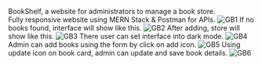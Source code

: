 BookShelf, a website for administrators to manage a book store.</br>
Fully responsive website using MERN Stack & Postman for APIs.
![GB1](https://github.com/user-attachments/assets/67df095b-fc8f-44d4-85b6-131837c1802a)
If no books found, interface will show like this.
![GB2](https://github.com/user-attachments/assets/436605c9-a258-4e44-bd85-7612d3d0f4ef)
After adding, store will show like this.
![GB3](https://github.com/user-attachments/assets/9f3d5de5-3084-42da-808f-2bea419463f7)
There user can set interface into dark mode.
![GB4](https://github.com/user-attachments/assets/f90a0eb4-0292-4958-868a-9640d2e6171d)
Admin can add books using the form by click on add icon.
![GB5](https://github.com/user-attachments/assets/5e786524-c525-4414-8693-d9658f40d3f9)
Using update icon on book card, admin can update and save book details.
![GB6](https://github.com/user-attachments/assets/be2c4227-671f-4c8e-acc7-2d38537d3312)
